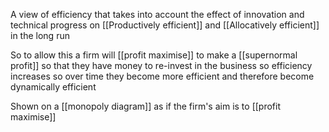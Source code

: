 A view of efficiency that takes into account the effect of innovation and technical progress on [[Productively efficient]] and [[Allocatively efficient]] in the long run

So to allow this a firm will [[profit maximise]] to make a [[supernormal profit]] so that they have money to re-invest in the business so efficiency increases so over time they become more efficient and therefore become dynamically efficient

Shown on a [[monopoly diagram]] as if the firm's aim is to [[profit maximise]] 